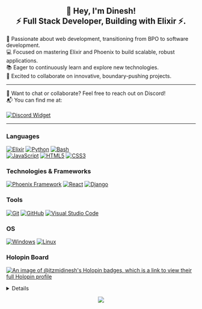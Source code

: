 <h2 align="center">👋 Hey, I'm Dinesh!<br> ⚡ Full Stack Developer, Building with Elixir ⚡.</h2>

<div>🚀 Passionate about web development, transitioning from BPO to software development.</div>
<div>💻 Focused on mastering Elixir and Phoenix to build scalable, robust applications.</div>
<div>📚 Eager to continuously learn and explore new technologies.</div>
<div>🤝 Excited to collaborate on innovative, boundary-pushing projects.</div>

---

<div>
  💬 Want to chat or collaborate? Feel free to reach out on Discord!
  <br>📬 You can find me at:
  <br><br>
  <a href="https://discordapp.com/users/1084729753212309624" target="_blank">
    <img src="https://discord.c99.nl/widget/theme-1/1084729753212309624.png" alt="Discord Widget" style="display: block; margin: 0 auto;">
  </a>
</div>

---
  
### Languages
[![Elixir](https://img.shields.io/badge/elixir-black?style=for-the-badge&logo=elixir)](https://github.com/itzmidinesh)
[![Python](https://img.shields.io/badge/python-black?style=for-the-badge&logo=python)](https://github.com/itzmidinesh)
[![Bash](https://img.shields.io/badge/bash-black?style=for-the-badge&logo=gnu-bash&logoColor=white)](https://github.com/itzmidinesh)<br/>
[![JavaScript](https://img.shields.io/badge/javascript-black?style=for-the-badge&logo=javascript)](https://github.com/itzmidinesh)
[![HTML5](https://img.shields.io/badge/html5-black?style=for-the-badge&logo=html5)](https://github.com/itzmidinesh)
[![CSS3](https://img.shields.io/badge/css3-black?style=for-the-badge&logo=css3)](https://github.com/itzmidinesh)

### Technologies & Frameworks
[![Phoenix Framework](https://img.shields.io/badge/phoenix%20framework-black?style=for-the-badge&logo=phoenixframework)](https://github.com/itzmidinesh)
[![React](https://img.shields.io/badge/react-black?style=for-the-badge&logo=react)](https://github.com/itzmidinesh)
[![Django](https://img.shields.io/badge/django-black?style=for-the-badge&logo=django)](https://github.com/itzmidinesh)


### Tools
[![Git](https://img.shields.io/badge/Git-black?style=for-the-badge&logo=git)](https://github.com/itzmidinesh)
[![GitHub](https://img.shields.io/badge/GitHub-black?style=for-the-badge&logo=github)](https://github.com/itzmidinesh)
[![Visual Studio Code](https://img.shields.io/badge/Visual%20Studio%20Code-black?style=for-the-badge&logo=visual-studio-code)](https://github.com/itzmidinesh)

### OS
[![Windows](https://img.shields.io/badge/Windows-black?style=for-the-badge&logo=Windows)](https://github.com/itzmidinesh)
[![Linux](https://img.shields.io/badge/linux-black?style=for-the-badge&logo=Linux)](https://github.com/itzmidinesh)

### Holopin Board
<!--[![An image of @itzmidinesh's Holopin badges, which is a link to view their full Holopin profile](https://holopin.io/api/user/board?user=itzmidinesh)](https://holopin.io/@itzmidinesh)-->
[![An image of @itzmidinesh's Holopin badges, which is a link to view their full Holopin profile](https://holopin.me/itzmidinesh)](https://holopin.io/@itzmidinesh)

<details>
<p align="center">
  <a href="https://github.com/itzmidinesh">
    <img src="http://github-profile-summary-cards.vercel.app/api/cards/profile-details?username=itzmidinesh&theme=transparent" />
  </a>
  <a href="https://github.com/itzmidinesh">
    <img src="https://github-readme-streak-stats.herokuapp.com/?user=itzmidinesh&hide_border=true&card_width=338&theme=transparent" />
  </a>
  <a href="https://github.com/itzmidinesh">
    <img src="http://github-profile-summary-cards.vercel.app/api/cards/stats?username=itzmidinesh&theme=transparent" />
  </a>
  <a href="https://github.com/itzmidinesh">
    <img src="https://github-readme-stats.vercel.app/api/top-langs/?username=itzmidinesh&langs_count=10&theme=github_dark&hide_border=true&layout=compact&card_width=699" />
  </a>
</p>
</details>

<p align="center">
  <a href="https://github.com/itzmidinesh">
    <img src="https://komarev.com/ghpvc/?username=itzmidinesh&color=blue&style=flat)" />
  </a>
</p>
